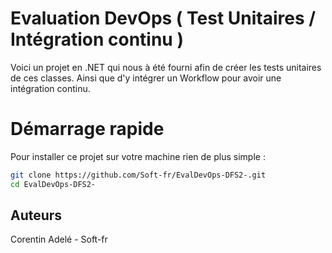 # Evaluation DevOps ( Test Unitaires / Intégration continu )

Voici un projet en .NET qui nous à été fourni afin de créer les tests unitaires de ces classes. Ainsi que d'y intégrer un Workflow pour avoir une intégration continu.

# Démarrage rapide

Pour installer ce projet sur votre machine rien de plus simple :

```bash
git clone https://github.com/Soft-fr/EvalDevOps-DFS2-.git
cd EvalDevOps-DFS2-
```
## Auteurs
Corentin Adelé - Soft-fr

